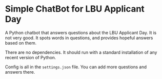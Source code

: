 # Simple ChatBot for LBU Applicant Day

A Python chatbot that answers questions about the LBU Applicant Day. It is not very good. It spots words in questions, and provides hopeful answers based on them.

There are no dependencies. It should run with a standard installation of any recent version of Python.

Config is all in the ``settings.json`` file. You can add more questions and answers there.
